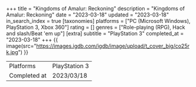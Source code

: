 +++
title = "Kingdoms of Amalur: Reckoning"
description = "Kingdoms of Amalur: Reckoning"
date = "2023-03-18"
updated = "2023-03-18"
in_search_index = true
[taxonomies]
platforms = ["PC (Microsoft Windows), PlayStation 3, Xbox 360"]
rating = []
genres = ["Role-playing (RPG), Hack and slash/Beat 'em up"]
[extra]
subtitle = "PlayStation 3"
completed_at = "2023-03-18"
+++
{{ image(src="https://images.igdb.com/igdb/image/upload/t_cover_big/co25rk.jpg") }}

|              |            |
| ------------ | ---------- |
| Platforms    | PlayStation 3 |
| Completed at | 2023/03/18 |

